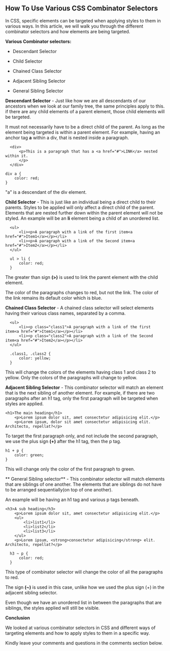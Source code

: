 ## How To Use Various CSS Combinator Selectors

In CSS, specific elements can be targeted when applying styles to them in various ways. In this article, we will walk you through the different combinator selectors and how elements are being targeted.  

**Various Combinator selectors:**

-  Descendant Selector

- Child Selector

- Chained Class Selector

- Adjacent Sibling Selector

- General Sibling Selector

**Descendant Selector** - Just like how we are all descendants of our ancestors when we look at our family tree, the same principles apply to this. if there are any child elements of a parent element, those child elements will be targeted. 

It must not necessarily have to be a direct child of the parent. As long as the element being targeted is within a parent element. For example, having an anchor tag **a** within a div, that is nested inside a paragraph.

```
  <div>
      <p>This is a paragraph that has a <a href="#">LINK</a> nested within it.
      </p>
  </div>
```

```
div a {
    color: red;
}
```
"a" is a descendant of the div element. 

**Child Selector** - This is just like an individual being a direct child to their parents. Styles to be applied will only affect a direct child of the parent. Elements that are nested further down within the parent element will not be styled. An example will be an **li** element being a child of an unordered list. 

```
  <ul>
      <li><p>A paragraph with a link of the first item<a href="#">Item1</a></p></li>
      <li><p>A paragraph with a link of the Second item<a href="#">Item2</a></p></li>
  </ul>
```

```
  ul > li {
      color: red;
  }
```
The greater than sign **(>)** is used to link the parent element with the child element.

The color of the paragraphs changes to red, but not the link. The color of the link remains its default color which is blue.

**Chained Class Selector** - A chained class selector will select elements having their various class names, separated by a comma.

```
  <ul>
      <li><p class="class1">A paragraph with a link of the first item<a href="#">Item1</a></p></li>
      <li><p class="class2">A paragraph with a link of the Second item<a href="#">Item2</a></p></li>
  </ul>
```

```
  .class1, .class2 {
      color: yellow;
  }
```
This will change the colors of the elements having class 1 and class 2 to yellow. Only the colors of the paragraphs will change to yellow.

**Adjacent Sibling Selector** - This combinator selector will match an element that is the next sibling of another element. For example, if there are two paragraphs after an h1 tag, only the first paragraph will be targeted when styles are applied.

```
<h1>The main heading</h1>
    <p>Lorem ipsum dolor sit, amet consectetur adipisicing elit.</p>
    <p>Lorem ipsum, dolor sit amet consectetur adipisicing elit. Architecto, repellat?</p>
```
To target the first paragraph only, and not include the second paragraph, we use the plus sign **(+)** after the h1 tag, then the p tag.
```
h1 + p {
    color: green;
}
```
This will change only the color of the first paragraph to green.

** General Sibling selector** - This combinator selector will match elements that are siblings of one another. The elements that are siblings do not have to be arranged sequentially(on top of one another).

An example will be having an h1 tag and various p tags beneath.

```
<h3>A sub heading</h3>
    <p>Lorem ipsum dolor sit, amet consectetur adipisicing elit.</p>
    <ul>
        <li>list1</li>
        <li>list2</li>
        <li>list3</li>
    </ul>
    <p>Lorem ipsum, <strong>consectetur adipisicing</strong> elit. Architecto, repellat?</p>
```
```
  h3 ~ p {
      color: red;
  }
```
This type of combinator selector will change the color of all the paragraphs to red. 

The sign **(~)** is used in this case, unlike how we used the plus sign (+) in the adjacent sibling selector.

Even though we have an unordered list in between the paragraphs that are siblings, the styles applied will still be visible.

**Conclusion**

We looked at various combinator selectors in CSS and different ways of targeting elements and how to apply styles to them in a specific way.

Kindly leave your comments and questions in the comments section below.










